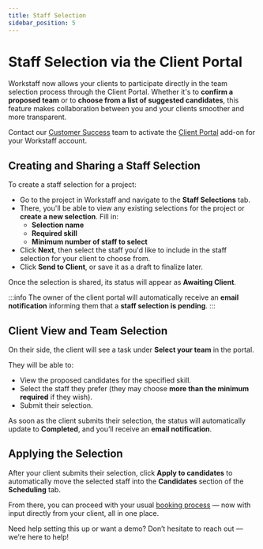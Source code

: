 ```yaml
---
title: Staff Selection
sidebar_position: 5
---
```


# Staff Selection via the Client Portal

Workstaff now allows your clients to participate directly in the team selection process through the Client Portal. Whether it's to **confirm a proposed team** or to **choose from a list of suggested candidates**, this feature makes collaboration between you and your clients smoother and more transparent.

Contact our [Customer Success](mailto:customer.success@workstaff.app) team to activate the [Client Portal](./client-portal.md) add-on for your Workstaff account.

## Creating and Sharing a Staff Selection

To create a staff selection for a project:

- Go to the project in Workstaff and navigate to the **Staff Selections** tab.  
- There, you'll be able to view any existing selections for the project or **create a new selection**. Fill in:
  - **Selection name**
  - **Required skill**
  - **Minimum number of staff to select**
- Click **Next**, then select the staff you'd like to include in the staff selection for your client to choose from.
- Click **Send to Client**, or save it as a draft to finalize later.

Once the selection is shared, its status will appear as **Awaiting Client**.

:::info
The owner of the client portal will automatically receive an **email notification** informing them that a **staff selection is pending**.
:::

## Client View and Team Selection

On their side, the client will see a task under **Select your team** in the portal.

They will be able to:
- View the proposed candidates for the specified skill.
- Select the staff they prefer (they may choose **more than the minimum required** if they wish).
- Submit their selection.

As soon as the client submits their selection, the status will automatically update to **Completed**, and you’ll receive an **email notification**.

## Applying the Selection

After your client submits their selection, click **Apply to candidates** to automatically move the selected staff into the **Candidates** section of the **Scheduling** tab.

From there, you can proceed with your usual [booking process](../scheduling/book.md#booking-staff-using-the-candidates-organizer) — now with input directly from your client, all in one place.

Need help setting this up or want a demo? Don’t hesitate to reach out — we’re here to help!